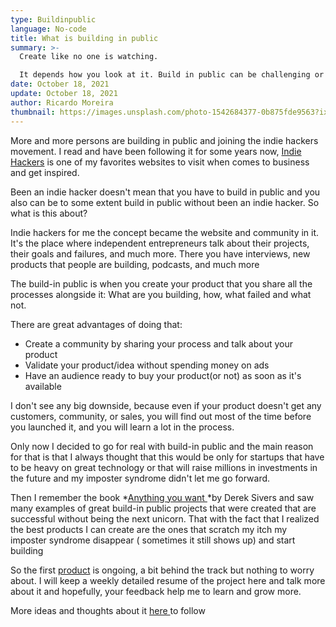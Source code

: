 ```yaml
---
type: Buildinpublic
language: No-code
title: What is building in public
summary: >-
  Create like no one is watching. 

  It depends how you look at it. Build in public can be challenging or exciting or stressful and all of that at the same time and much more 
date: October 18, 2021
update: October 18, 2021
author: Ricardo Moreira
thumbnail: https://images.unsplash.com/photo-1542684377-0b875fde9563?ixid=MnwxMjA3fDB8MHxwaG90by1wYWdlfHx8fGVufDB8fHx8&ixlib=rb-1.2.1&auto=format&fit=crop&w=659&q=80
---
```

<!--StartFragment-->

More and more persons are building in public and joining the indie hackers movement. I read and have been following it for some years now, [Indie Hackers](https://www.indiehackers.com/) is one of my favorites websites to visit when comes to business and get inspired.

Been an indie hacker doesn't mean that you have to build in public and you also can be to some extent build in public without been an indie hacker. So what is this about?

Indie hackers for me the concept became the website and community in it. It's the place where independent entrepreneurs talk about their projects, their goals and failures, and much more. There you have interviews, new products that people are building, podcasts, and much more

The build-in public is when you create your product that you share all the processes alongside it: What are you building, how, what failed and what not.

There are great advantages of doing that:

* Create a community by sharing your process and talk about your product
* Validate your product/idea without spending money on ads
* Have an audience ready to buy your product(or not) as soon as it's available

I don't see any big downside, because even if your product doesn't get any customers, community, or sales, you will find out most of the time before you launched it, and you will learn a lot in the process.

Only now I decided to go for real with build-in public and the main reason for that is that I always thought that this would be only for startups that have to be heavy on great technology or that will raise millions in investments in the future and my imposter syndrome didn't let me go forward.

Then I remember the book *[Anything you want ](https://www.goodreads.com/book/show/11878168-anything-you-want)*by Derek Sivers and saw many examples of great build-in public projects that were created that are successful without being the next unicorn. That with the fact that I realized the best products I can create are the ones that scratch my itch my imposter syndrome disappear ( sometimes it still shows up) and start building

So the first [product](http://bizbox.club/) is ongoing, a bit behind the track but nothing to worry about. I will keep a weekly detailed resume of the project here and talk more about it and hopefully, your feedback help me to learn and grow more.

More ideas and thoughts about it [here ](https://twitter.com/moreira_creates)to follow

<!--EndFragment-->